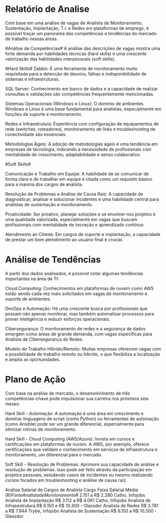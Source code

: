 # Relatório de Analise

Com base em uma análise de vagas de Analista de Monitoramento, Sustentação, Implantação, T.I. e Redes em plataformas de emprego, é possível traçar um panorama das competências e tendências do mercado de trabalho nessas áreas.

#Análise de Competências#
A análise das descrições de vagas mostra uma forte demanda por habilidades técnicas (hard skills) e uma crescente valorização das habilidades interpessoais (soft skills).

#Hard Skills#
Zabbix: É uma ferramenta de monitoramento muito requisitada para a detecção de desvios, falhas e indisponibilidade de sistemas e infraestruturas.

SQL Server: Conhecimento em banco de dados e a capacidade de realizar consultas e validações são competências frequentemente mencionadas.

Sistemas Operacionais (Windows e Linux): O domínio de ambientes Windows e Linux é uma base fundamental para analistas, especialmente em funções de suporte e monitoramento.

Redes e Infraestrutura: Experiência com configuração de equipamentos de rede (switches, roteadores), monitoramento de links e troubleshooting de conectividade são essenciais.

Metodologias Ágeis: A adoção de metodologias ágeis é uma tendência em empresas de tecnologia, indicando a necessidade de profissionais com mentalidade de crescimento, adaptabilidade e senso colaborativo.

#Soft Skills#

Comunicação e Trabalho em Equipe: A habilidade de se comunicar de forma clara e de trabalhar em equipe é citada como um requisito básico para a maioria dos cargos de analista.

Resolução de Problemas e Análise de Causa Raiz: A capacidade de diagnosticar, analisar e solucionar incidentes é uma habilidade central para analistas de sustentação e monitoramento.

Proatividade: Ser proativo, planejar soluções e se envolver nos projetos é uma qualidade valorizada, especialmente em vagas que buscam profissionais com mentalidade de inovação e aprendizado contínuo.

Atendimento ao Cliente: Em cargos de suporte e implantação, a capacidade de prestar um bom atendimento ao usuário final é crucial.

# Análise de Tendências #
A partir dos dados analisados, é possível notar algumas tendências importantes na área de TI:

Cloud Computing: Conhecimentos em plataformas de nuvem como AWS estão sendo cada vez mais solicitados em vagas de monitoramento e suporte de ambientes.

DevOps e Automação: Há uma crescente busca por profissionais que possam não apenas monitorar, mas também automatizar processos para prover inteligência e reduzir esforços operacionais.

Cibersegurança: O monitoramento de redes e a segurança de dados emergem como áreas de grande demanda, com vagas específicas para Analista de Cibersegurança de Redes.

Modelo de Trabalho Híbrido/Remoto: Muitas empresas oferecem vagas com a possibilidade de trabalho remoto ou híbrido, o que flexibiliza a localização e amplia as oportunidades.

# Plano de Ação #
Com base na análise de mercado, o desenvolvimento de três competências-chave pode impulsionar sua carreira nos próximos seis meses:

Hard Skill - Automação: A automação é uma área em crescimento e dominar linguagens de script (como Python) ou ferramentas de automação (como Ansible) pode ser um grande diferencial, especialmente para otimizar rotinas de monitoramento.

Hard Skill - Cloud Computing (AWS/Azure): Invista em cursos e certificações em plataformas de nuvem. A AWS, por exemplo, oferece certificações que validam o conhecimento em serviços de infraestrutura e monitoramento, um diferencial para o mercado.

Soft Skill - Resolução de Problemas: Aprimore sua capacidade de análise e resolução de problemas. Isso pode ser feito através da participação em projetos pessoais, estudando casos de incidentes ou mesmo realizando cursos focados em troubleshooting e análise de causa raiz.

Análise Salarial de Cargos de Analista
Cargo	Faixa Salarial Média (R$)	Fonte
Analista de Monitoramento	R$ 2.151 a R$ 2.280	Catho, Infojobs
Analista de Implantação	R$ 3.112 a R$ 4.061	Catho, Infojobs
Analista de Infrasestrutura.R$ 6.150 e R$ 10.300 - Glassdor
Analista de Redes	R$ 3.781 a R$ 7.944	Trybe, Infojobs
Analista de Sustentação	R$ 6.150 a R$ 10.300 -Glassdor 


